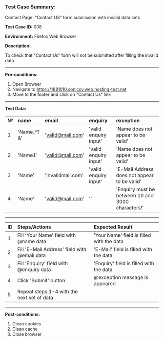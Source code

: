 
### Test Case Summary:
Contact Page: "Contact US" form submission with invalid data sets

**Test Case ID:** 008

**Environment:** Firefox Web Browser

**Description:** 

To check that "Contact Us" form will not be submitted after filling the invalid data

---

**Pre-conditions:**
1. Open Browser
2. Navigate to https://1881010.soniccv.web.hosting-test.net
3. Move to the footer and click on "Contact Us" link

---

**Test Data:**

|       №       | name          | email           | enquiry         | exception       |
| ------------- |:--------------| :-------------- | :-------------- | :-------------- |
|       1       | 'Name_^?&'     | 'valid@mail.com' | 'valid enquiry input' | 'Name does not appear to be valid' |
|       2       | 'Name1'         | 'valid@mail.com' | 'valid enquiry input' | 'Name does not appear to be valid' |
|       3       | 'Name'          | 'invalidmail.com' | 'valid enquiry input' | 'E-Mail Address does not appear to be valid' |
|       4       | 'Name'          | 'valid@mail.com' | '' | 'Enquiry must be between 10 and 3000 characters!' | 

___

|      ID       | Steps/Actions | Expected Result |
| ------------- |:--------------| :-------------- |
|       1       | Fill 'Your Name' field with @name data| 'Your Name' field is filled with the data |
|       2       | Fill 'E-Mail Address' field with @email data| 'E-Mail' field is filled with the data|
|       3       | Fill 'Enquiry' field with @enquiry data |  'Enquiry' field is filled with the data|
|       4       | Click 'Submit' button     | @exception message is appeared |
|       5       | Repeat steps 1-4 with the next set of data

---

**Post-conditions:**
1. Clean cookies
2. Clean cache
3. Close browser

